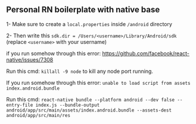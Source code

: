 ## Personal RN boilerplate with native base

1- Make sure to create a `local.properties` inside `/android` directory

2- Then write this `sdk.dir = /Users/<username>/Library/Android/sdk` (replace `<username>` with your username)

if you run somehow through this error: https://github.com/facebook/react-native/issues/7308

Run this cmd: `killall -9 node` to kill any node port running.

If you run somehow through this error: `unable to load script from assets index.android.bundle`

Run this cmd: `react-native bundle --platform android --dev false --entry-file index.js --bundle-output android/app/src/main/assets/index.android.bundle --assets-dest android/app/src/main/res`
